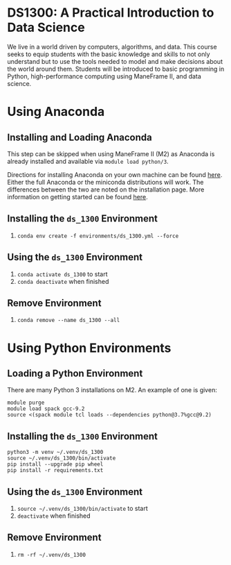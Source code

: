 # DS1300: A Practical Introduction to Data Science

We live in a world driven by computers, algorithms, and data. This
course seeks to equip students with the basic knowledge and skills to
not only understand but to use the tools needed to model and make
decisions about the world around them. Students will be introduced to
basic programming in Python, high-performance computing using ManeFrame
II, and data science.

# Using Anaconda

## Installing and Loading Anaconda

This step can be skipped when using ManeFrame II (M2) as Anaconda is already
installed and available via `module load python/3`.

Directions for installing Anaconda on your own machine can be found
[here](https://docs.conda.io/projects/conda/en/latest/user-guide/install/index.html).
Either the full Anaconda or the miniconda distributions will work. The
differences between the two are noted on the installation page. More
information on getting started can be found
[here](https://docs.conda.io/projects/conda/en/latest/user-guide/getting-started.html#starting-conda).

## Installing the `ds_1300` Environment

1. `conda env create -f environments/ds_1300.yml --force`

## Using the `ds_1300` Environment

1. `conda activate ds_1300` to start
2. `conda deactivate` when finished

## Remove Environment

1. `conda remove --name ds_1300 --all`

# Using Python Environments

## Loading a Python Environment

There are many Python 3 installations on M2. An example of one is given:

```
module purge
module load spack gcc-9.2
source <(spack module tcl loads --dependencies python@3.7%gcc@9.2)
```

## Installing the `ds_1300` Environment

```
python3 -m venv ~/.venv/ds_1300
source ~/.venv/ds_1300/bin/activate
pip install --upgrade pip wheel
pip install -r requirements.txt
```

## Using the `ds_1300` Environment

1. `source ~/.venv/ds_1300/bin/activate` to start
2. `deactivate` when finished

## Remove Environment

1. `rm -rf ~/.venv/ds_1300`

